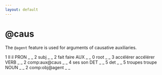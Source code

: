 ```yaml
---
layout: default
---
```


# **@caus**

The `@agent` feature is used for arguments of causative auxiliaries.

<div>
<conll>
1	Il	il	PRON	_	_	2	subj	_	_
2	fait	faire	AUX	_	_	0	root	_	_
3	accélérer	accélérer	VERB	_	_	2	comp:aux@caus	_	_
4	ses	son	DET	_	_	5	det	_	_
5	troupes	troupe	NOUN	_	_	2	comp:obj@agent	_	_
</conll>
</div>
